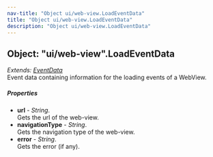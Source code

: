 ```yaml
---
nav-title: "Object ui/web-view.LoadEventData"
title: "Object ui/web-view.LoadEventData"
description: "Object ui/web-view.LoadEventData"
---
```

## Object: "ui/web-view".LoadEventData  
_Extends:_ [_EventData_](../../data/observable/EventData.md)  
Event data containing information for the loading events of a WebView.

##### Properties
 - **url** - _String_.    
  Gets the url of the web-view.
 - **navigationType** - _String_.    
  Gets the navigation type of the web-view.
 - **error** - _String_.    
  Gets the error (if any). 